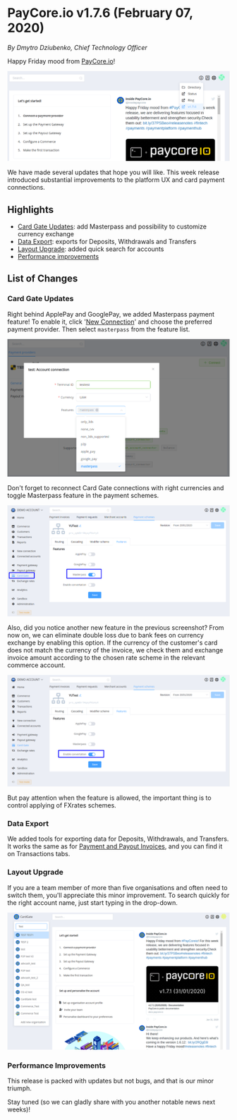 # **PayCore.io v1.7.6 (February 07, 2020)**

*By Dmytro Dziubenko, Chief Technology Officer*

Happy Friday mood from [PayCore.io](https://paycore.io/)!

![Release v1.7.6](images/v1.7.6/dashboard.png)

We have made several updates that hope you will like. This week release introduced substantial improvements to the platform UX and card payment connections.

## Highlights

* [Card Gate Updates](#card-gate-updates): add Masterpass and possibility to customize currency exchange
* [Data Export](#data-export): exports for Deposits, Withdrawals and Transfers
* [Layout Upgrade](#layout-upgrade): added quick search for accounts
* [Performance improvements](#performance-improvements)

## List of Changes

### Card Gate Updates

Right behind ApplePay and GooglePay, we added Masterpass payment feature! To enable it, click '[New Connection](https://dashboard.paycore.io/connect-directory/payment-providers)' and choose the preferred payment provider. Then select `masterpass` from the feature list.

![Masterpass Feature](images/v1.7.6/masterpass.png)

Don't forget to reconnect Card Gate connections with right currencies and toggle Masterpass feature in the payment schemes.

![MasterPass](images/v1.7.6/CGmasterpass.png)

Also, did you notice another new feature in the previous screenshot? From now on, we can eliminate double loss due to bank fees on currency exchange by enabling this option. If the currency of the customer's card does not match the currency of the invoice, we check them and exchange invoice amount according to the chosen rate scheme in the relevant commerce account.

![Enable Convertation](images/v1.7.6/convertation.png)

But pay attention when the feature is allowed, the important thing is to control applying of FXrates schemes.

### Data Export

We added tools for exporting data for Deposits, Withdrawals, and Transfers. It works the same as for [Payment and Payout Invoices](/release-notes/archive/2019/v1.3.4/#data-export), and you can find it on Transactions tabs.

### Layout Upgrade

If you are a team member of more than five organisations and often need to switch them, you'll appreciate this minor improvement. To search quickly for the right account name, just start typing in the drop-down.

![Account Search](images/v1.7.6/account-search.png)

### Performance Improvements

This release is packed with updates but not bugs, and that is our minor triumph.

Stay tuned (so we can gladly share with you another notable news next weeks)!
